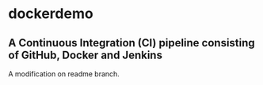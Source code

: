 # dockerdemo
## A Continuous Integration (CI) pipeline consisting of GitHub, Docker and Jenkins
A modification on readme branch.
